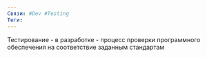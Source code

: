 ```yaml
---
Связи: #Dev #Testing
Теги:
---
```

Тестирование  - в разработке - процесс проверки программного обеспечения на соответствие заданным стандартам
